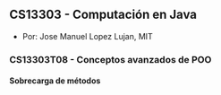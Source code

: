 ## CS13303 - Computación en Java
- Por: Jose Manuel Lopez Lujan, MIT

### CS13303T08 - Conceptos avanzados de POO 

#### Sobrecarga de métodos

